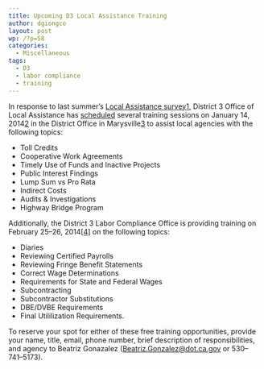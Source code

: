 ```yaml
---
title: Upcoming D3 Local Assistance Training
author: dgiongco
layout: post
wp: /?p=58
categories:
  - Miscellaneous
tags:
  - D3
  - labor compliance
  - training
---
```

In response to last summer&#8217;s [Local Assistance survey][1]<a href="#fn:1" id="fnref:1" title="see footnote" class="footnote">[1]</a>, District 3 Office of Local Assistance has [scheduled][2] several training sessions on January 14, 2014<a href="#fn:2" id="fnref:2" title="see footnote" class="footnote">[2]</a> in the District Office in Marysville<a href="#fn:3" id="fnref:3" title="see footnote" class="footnote">[3]</a> to assist local agencies with the following topics:

*   Toll Credits
*   Cooperative Work Agreements
*   Timely Use of Funds and Inactive Projects
*   Public Interest Findings
*   Lump Sum vs Pro Rata
*   Indirect Costs
*   Audits & Investigations
*   Highway Bridge Program

Additionally, the District 3 Labor Compliance Office is providing training on February 25&#8211;26, 2014<a href="#fn:4" id="fnref:4" title="see footnote" class="footnote">[4]</a> on the following topics:

*   Diaries
*   Reviewing Certified Payrolls
*   Reviewing Fringe Benefit Statements
*   Correct Wage Determinations
*   Requirements for State and Federal Wages
*   Subcontracting
*   Subcontractor Substitutions
*   DBE/DVBE Requirements
*   Final Utililization Requirements.

To reserve your spot for either of these free training opportunities, provide your name, title, email, phone number, brief description of responsibilities, and agency to Beatriz Gonazalez (Beatriz.Gonzalez@dot.ca.gov or 530&#8211;741&#8211;5173).

[^1]:    
    Here are [results of the survey][3] presented by District 3 DLAE, Stella Liao. <a href="#fnref:1" title="return to article" class="reversefootnote">&#160;&#8617;</a>

[^2]:    
    Registration deadline is January 10, 2014. <a href="#fnref:2" title="return to article" class="reversefootnote">&#160;&#8617;</a>

[^3]:    
    703 B Street, Marysville, CA 95901 <a href="#fnref:3" title="return to article" class="reversefootnote">&#160;&#8617;</a>

[^4]:    
    Registration deadline is February 6, 2014. <a href="#fnref:4" title="return to article" class="reversefootnote">&#160;&#8617;</a>

 [1]: /blog/2013/07/23/local-assistance-survey
 [2]: http://localhost:8888/wp-content/uploads/2013/12/D3LA-1314-training-agenda.pptx
 [3]: http://localhost:8888/wp-content/uploads/2013/12/D3LA_2013-survey-results.pptx